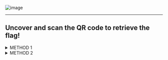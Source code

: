 ![image](https://user-images.githubusercontent.com/66912443/186401171-19392d4a-525c-46df-82c9-7e8e133c37e7.png)

____________________________________________________________________________________________________________________

## Uncover and scan the QR code to retrieve the flag!

<details>
<summary> METHOD 1 </summary>
  <p></p>
On starting the machine, we are sent to '/home/ubuntu/confidential/' presenting us with the PDF we need to extract the QR code from.
  <p></p>

![image](https://user-images.githubusercontent.com/66912443/186401405-b90598ea-9e6f-4d56-965c-1865d8b6f6d7.png)

As we know the QR code is hidden within the pdf, it only makes sense to find a tool that makes this possible. Unfortunately for this box access is denied on installing any tools to help so we must move the file out from this VM into another, or your own device to make the use of tools possible.

The first step would be to create a netcat session that will listen and transmit the file:

``` nc -lvnp 2000 < Repdf.pdf ```

![image](https://user-images.githubusercontent.com/66912443/186407875-551c6578-3dc6-4403-bce6-174f63e070e6.png)

On the attacker machine, we then setup another netcat session to accept the file. As seen below the file has been accepted and now sits in the current working directory on the attack machine.

``` nc [source ip] 2000 > examine.pdf ```

![image](https://user-images.githubusercontent.com/66912443/186408034-6b45036a-256c-4826-ae39-d9091caa1db9.png)

Next is to extract the images. For this example I will be using 'pdfimages' with the following command:

``` pdfimages examine.pdf image ```

This will rip the images from the PDF and name them starting with 'image'. As you can see in the picture below this has outputted 3 files. Two of these files are the warning sign seen in the earlier PDF. However, the third image shows off just the message without the covering!

![image](https://user-images.githubusercontent.com/66912443/186410070-cb88df30-5f9a-4f2a-90c1-463743b9fb7c.png)


From this point on you can scan the file using any QR code scanner and find the flag! If you scan with phone its best to copy it and send it to youself as its a long complicated string of characters.

____________________________________________________________________________________________________________________  

</details>

<details>
<summary> METHOD 2 </summary>
  <p></p>
By right clicking the image and chosing 'Save Image As' you can skip all the fuss as this saves the file without the red warning label.

![image](https://user-images.githubusercontent.com/66912443/186406652-36e85cea-fccc-4c2d-92f8-a5e4694eb498.png)

From this point on you can scan the file using any QR code scanner and find the flag! If you scan with phone its best to copy it and send it to youself as its a long complicated string of characters.

____________________________________________________________________________________________________________________

</details>







